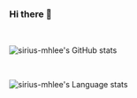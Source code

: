 ### Hi there 👋

<br>

<!--
**sirius-mhlee/sirius-mhlee** is a ✨ _special_ ✨ repository because its `README.md` (this file) appears on your GitHub profile.

Here are some ideas to get you started:

- 🔭 I’m currently working on ...
- 🌱 I’m currently learning ...
- 👯 I’m looking to collaborate on ...
- 🤔 I’m looking for help with ...
- 💬 Ask me about ...
- 📫 How to reach me: ...
- 😄 Pronouns: ...
- ⚡ Fun fact: ...
-->

![sirius-mhlee's GitHub stats](https://github-readme-stats.vercel.app/api?username=sirius-mhlee&theme=default&show_icons=true&include_all_commits=true)

<br>

![sirius-mhlee's Language stats](https://github-readme-stats.vercel.app/api/top-langs/?username=sirius-mhlee&layout=compact&theme=default&langs_count=10)
